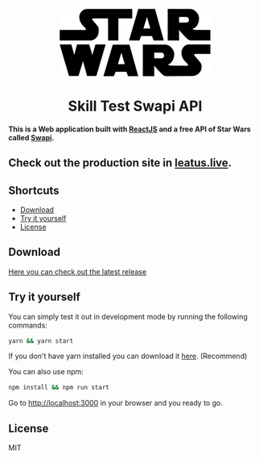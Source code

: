 <div id="skill-test-swapi-api-logo" align="center">
  <br />
  <img src="./src/assets/logo.png" alt="logo" width="300"/>
  <h1>Skill Test Swapi API</h1>
</div>

#### This is a Web application built with [ReactJS](https://reactjs.org/) and a free API of Star Wars called [Swapi](https://swapi.dev/).

## **Check out the production site in [leatus.live](https://leatus.live/).**

## Shortcuts

- [Download](#download)
- [Try it yourself](#try-it-yourself)
- [License](#license)

## <a id="download"></a>Download

[Here you can check out the latest release](https://github.com/weslleydsg/skill-test-swapi-api/releases)

## <a id="try-it-yourself"></a>Try it yourself

You can simply test it out in development mode by running the following commands:

```bash
yarn && yarn start
```

If you don't have yarn installed you can download it [here](https://classic.yarnpkg.com/en/docs/install). (Recommend)

You can also use npm:

```bash
npm install && npm run start
```

Go to [http://localhost:3000](http://localhost:3000) in your browser and you ready to go.

## <a id="license"></a>License

MIT
